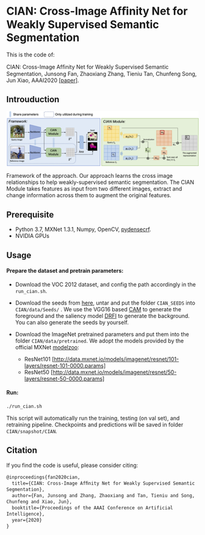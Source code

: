 # CIAN: Cross-Image Afﬁnity Net for Weakly Supervised Semantic Segmentation

This is the code of:

CIAN: Cross-Image Afﬁnity Net for Weakly Supervised Semantic Segmentation, Junsong Fan, Zhaoxiang Zhang, Tieniu Tan, Chunfeng Song, Jun Xiao, AAAI2020 [[paper]](https://arxiv.org/abs/1811.10842).

## Introuduction

![fig-framework](.fig-framework.png)

Framework of the approach. Our approach learns the cross image relationships to help weakly-supervised semantic segmentation. The CIAN Module takes features as input from two different images, extract and change information across them to augment the original features.



## Prerequisite

- Python 3.7, MXNet 1.3.1, Numpy, OpenCV, [pydensecrf](https://github.com/lucasb-eyer/pydensecrf).
- NVIDIA GPUs



## Usage

#### Prepare the dataset and pretrain parameters:

- Download the VOC 2012 dataset, and config the path accordingly in the `run_cian.sh`.

- Download the seeds from [here](https://drive.google.com/open?id=1w2WIEtQe2F1tgxlINpk5mi-BlL_gue8z), untar and put the folder `CIAN_SEEDS` into `CIAN/data/Seeds/` . We use the VGG16 based [CAM](http://cnnlocalization.csail.mit.edu/Zhou_Learning_Deep_Features_CVPR_2016_paper.pdf) to generate the foreground and the saliency model [DRFI](https://github.com/playerkk/drfi_cpp) to generate the background. You can also generate the seeds by yourself.

- Download the ImageNet pretrained parameters and put them into the folder `CIAN/data/pretrained`. We adopt the models provided by the official MXNet [modelzoo](https://github.com/apache/incubator-mxnet/blob/master/example/image-classification/common/modelzoo.py):
  - ResNet101 [http://data.mxnet.io/models/imagenet/resnet/101-layers/resnet-101-0000.params]
  - ResNet50 [http://data.mxnet.io/models/imagenet/resnet/50-layers/resnet-50-0000.params]

#### Run:

```bash
./run_cian.sh
```

This script will automatically run the  training, testing (on val set), and retraining pipeline. Checkpoints and predictions will be saved in folder `CIAN/snapshot/CIAN`.



## Citation

If you find the code is useful, please consider citing:

```
@inproceedings{fan2020cian,
  title={CIAN: Cross-Image Afﬁnity Net for Weakly Supervised Semantic Segmentation},
  author={Fan, Junsong and Zhang, Zhaoxiang and Tan, Tieniu and Song, Chunfeng and Xiao, Jun},
  booktitle={Proceedings of the AAAI Conference on Artificial Intelligence},
  year={2020}
}
```

 


